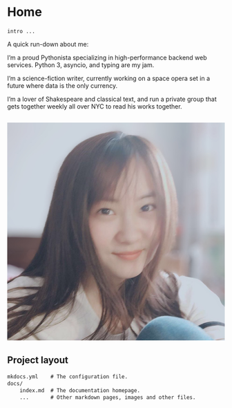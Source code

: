 # Home

```
intro ...
```



A quick run-down about me:

 I’m a proud Pythonista specializing in high-performance backend web services. Python 3, asyncio, and typing are my jam.

 I’m a science-fiction writer, currently working on a space opera set in a future where data is the only currency.

 I’m a lover of Shakespeare and classical text, and run a private group that gets together weekly all over NYC to read his works together.

## 

![](static/life_photo.jpeg)

## Project layout

    mkdocs.yml    # The configuration file.
    docs/
        index.md  # The documentation homepage.
        ...       # Other markdown pages, images and other files.
